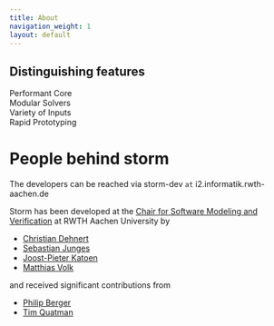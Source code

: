 ```yaml
---
title: About
navigation_weight: 1
layout: default
---
```







## Distinguishing features

<div class="container-fluid feature-container">
   <div class="row">
    <div class="col-md-3">
<i class="fa fa-cogs" aria-hidden="true"></i>
      Performant Core
    </div>
    <div class="col-md-3">
<i class="fa fa-wrench" aria-hidden="true"></i>
      Modular Solvers
    </div>
    <div class="col-md-3">
<i class="fa fa-language" aria-hidden="true"></i>
      Variety of Inputs
    </div>
    <div class="col-md-3">
<i class="fa fa-tachometer" aria-hidden="true"></i>
	Rapid Prototyping
</div>
  </div>
</div>


# People behind storm

The developers can be reached via storm-dev ```at``` i2.informatik.rwth-aachen.de

Storm has been developed at the [Chair for Software Modeling and Verification](http://moves.rwth-aachen.de) at RWTH Aachen University by
- [Christian Dehnert](#)
- [Sebastian Junges](#)
- [Joost-Pieter Katoen](#)
- [Matthias Volk](#)

and received significant contributions from 
- [Philip Berger](#)
- [Tim Quatman](#) 

